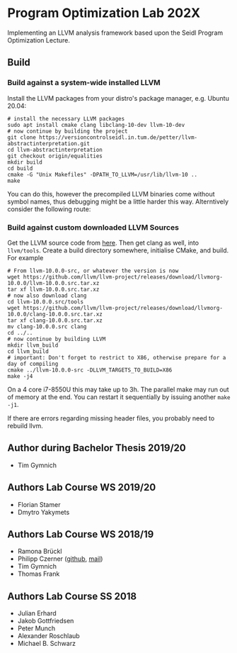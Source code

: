 # Program Optimization Lab 202X

Implementing an LLVM analysis framework based upon the Seidl Program Optimization Lecture.

## Build

### Build against a system-wide installed LLVM
Install the LLVM packages from your distro's package manager, e.g. Ubuntu 20.04:

    # install the necessary LLVM packages
    sudo apt install cmake clang libclang-10-dev llvm-10-dev
    # now continue by building the project
    git clone https://versioncontrolseidl.in.tum.de/petter/llvm-abstractinterpretation.git
    cd llvm-abstractinterpretation
    git checkout origin/equalities
    mkdir build
    cd build
    cmake -G "Unix Makefiles" -DPATH_TO_LLVM=/usr/lib/llvm-10 ..
    make

You can do this, however the precompiled LLVM binaries come without symbol names, thus debugging
might be a little harder this way. Alterntively consider the following route:

### Build against custom downloaded LLVM Sources
Get the LLVM source code from [here](https://releases.llvm.org/download.html). Then get clang as well, into `llvm/tools`. Create a build directory somewhere, initialise CMake, and build. For example

    # From llvm-10.0.0-src, or whatever the version is now
    wget https://github.com/llvm/llvm-project/releases/download/llvmorg-10.0.0/llvm-10.0.0.src.tar.xz
    tar xf llvm-10.0.0.src.tar.xz
    # now also download clang
    cd llvm-10.0.0.src/tools
    wget https://github.com/llvm/llvm-project/releases/download/llvmorg-10.0.0/clang-10.0.0.src.tar.xz
    tar xf clang-10.0.0.src.tar.xz
    mv clang-10.0.0.src clang
    cd ../..
    # now continue by building LLVM
    mkdir llvm_build
    cd llvm_build
    # important: Don't forget to restrict to X86, otherwise prepare for a day of compiling
    cmake ../llvm-10.0.0-src -DLLVM_TARGETS_TO_BUILD=X86
    make -j4

On a 4 core i7-8550U this may take up to 3h.
The parallel make may run out of memory at the end. You can restart it sequentially by issuing another `make -j1`.


If there are errors regarding missing header files, you probably need to rebuild llvm.

## Author during Bachelor Thesis 2019/20

* Tim Gymnich

## Authors Lab Course WS 2019/20

* Florian Stamer
* Dmytro Yakymets

## Authors Lab Course WS 2018/19

* Ramona Brückl
* Philipp Czerner ([github](https://github.com/suyjuris/), [mail](mailto:philipp.czerner@nicze.de))
* Tim Gymnich
* Thomas Frank

## Authors Lab Course SS 2018
* Julian Erhard
* Jakob Gottfriedsen
* Peter Munch
* Alexander Roschlaub
* Michael B. Schwarz
